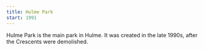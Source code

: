 ```yaml
---
title: Hulme Park
start: 1991
---
```


Hulme Park is the main park in Hulme. It was created in the late 1990s, after the Crescents were demolished.
